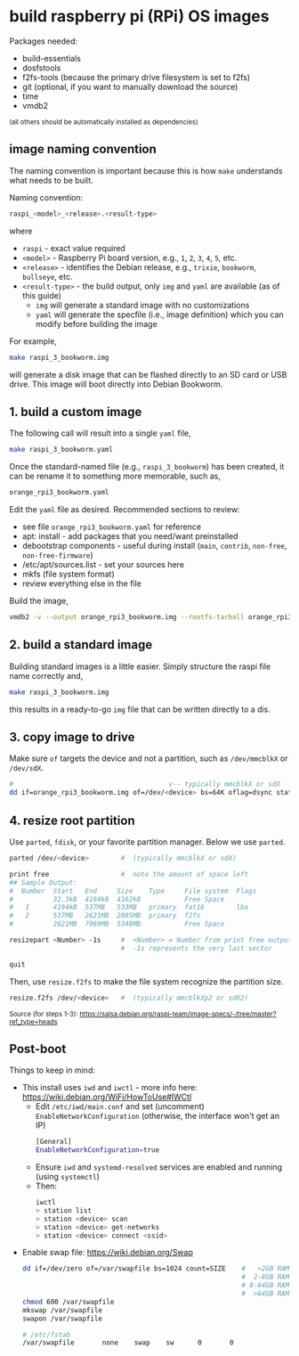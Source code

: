 # build raspberry pi (RPi) OS images

Packages needed:
- build-essentials
- dosfstools
- f2fs-tools (because the primary drive filesystem is set to f2fs)
- git (optional, if you want to manually download the source)
- time
- vmdb2

<sup>(all others should be automatically installed as dependencies)</sup>

## image naming convention

The naming convention is important because this is how `make` understands what needs to be built.

Naming convention:
```bash
raspi_<model>_<release>.<result-type>
```
where
- `raspi` - exact value required
- `<model>` - Raspberry Pi board version, e.g., `1`, `2`, `3`, `4`, `5`, etc.
- `<release>` - identifies the Debian release, e.g., `trixie`, `bookworm`, `bullseye`, etc.
- `<result-type>` - the build output, only `img` and `yaml` are available (as of this guide)
  - `img` will generate a standard image with no customizations
  - `yaml` will generate the specfile (i.e., image definition) which you can modify before building the image

For example,
```bash
make raspi_3_bookworm.img
```
will generate a disk image that can be flashed directly to an SD card or USB drive. This image will boot directly into Debian Bookworm.

## 1. build a custom image

The following call will result into a single `yaml` file,
```bash
make raspi_3_bookworm.yaml
```

Once the standard-named file (e.g., `raspi_3_bookworm`) has been created, it can be rename it to something more memorable, such as,
```bash
orange_rpi3_bookworm.yaml
```

Edit the `yaml` file as desired. Recommended sections to review:
- see file `orange_rpi3_bookworm.yaml` for reference
- apt: install - add packages that you need/want preinstalled
- debootstrap components - useful during install (`main`, `contrib`, `non-free`, `non-free-firmware`)
- /etc/apt/sources.list - set your sources here
- mkfs (file system format)
- review everything else in the file

Build the image,
```bash
vmdb2 -v --output orange_rpi3_bookworm.img --rootfs-tarball orange_rpi3_bookworm.tar.gz --log orange_rpi3_bookworm.log orange_rpi3_bookworm.yaml
```

## 2. build a standard image

Building standard images is a little easier. Simply structure the raspi file name correctly and,
```bash
make raspi_3_bookworm.img
```
this results in a ready-to-go `img` file that can be written directly to a dis.

## 3. copy image to drive

Make sure `of` targets the device and not a partition, such as `/dev/mmcblkX` or `/dev/sdX`.

```bash
#                                       v-- typically mmcblkX or sdX
dd if=orange_rpi3_bookworm.img of=/dev/<device> bs=64K oflag=dsync status=progressm
```

## 4. resize root partition

Use `parted`, `fdisk`, or your favorite partition manager. Below we use `parted`.

```bash
parted /dev/<device>        #  (typically mmcblkX or sdX)

print free                  #  note the amount of space left
## Sample Output:
#  Number  Start   End     Size    Type     File system  Flags
#          32.3kB  4194kB  4162kB           Free Space
#   1      4194kB  537MB   533MB   primary  fat16        lba
#   2      537MB   2621MB  2085MB  primary  f2fs
#          2621MB  7969MB  5348MB           Free Space

resizepart <Number> -1s     #  <Number> = Number from print free output
                            #  -1s represents the very last sector

quit
```

Then, use `resize.f2fs` to make the file system recognize the partition size.

```bash
resize.f2fs /dev/<device>   #  (typically mmcblkXp2 or sdX2)
```

<sup>Source (for steps 1-3): https://salsa.debian.org/raspi-team/image-specs/-/tree/master?ref_type=heads</sup>

## Post-boot

Things to keep in mind:
- This install uses `iwd` and `iwctl` - more info here: https://wiki.debian.org/WiFi/HowToUse#IWCtl
  - Edit `/etc/iwd/main.conf` and set (uncomment) `EnableNetworkConfiguration` (otherwise, the interface won't get an IP)
    ```bash
    [General]
    EnableNetworkConfiguration=true
    ```
  - Ensure `iwd` and `systemd-resolved` services are enabled and running (using `systemctl`)
  - Then:
    ```bash
    iwctl
    > station list
    > station <device> scan
    > station <device> get-networks
    > station <device> connect <ssid>
    ```
- Enable swap file: https://wiki.debian.org/Swap
  ```bash
  dd if=/dev/zero of=/var/swapfile bs=1024 count=SIZE    #   <2GB RAM: 2x RAM or equal to RAM for hibernation.
                                                         #  2-8GB RAM: Equal to RAM or 2x RAM for hibernation. 
                                                         # 8-64GB RAM: At least 4GB, or 1.5x RAM for hibernation. 
                                                         #  >64GB RAM: Minimum 4GB, hibernation not recommended.
  chmod 600 /var/swapfile
  mkswap /var/swapfile
  swapon /var/swapfile
  ```
  ```bash
  # /etc/fstab
  /var/swapfile       none    swap    sw      0       0
  ```
